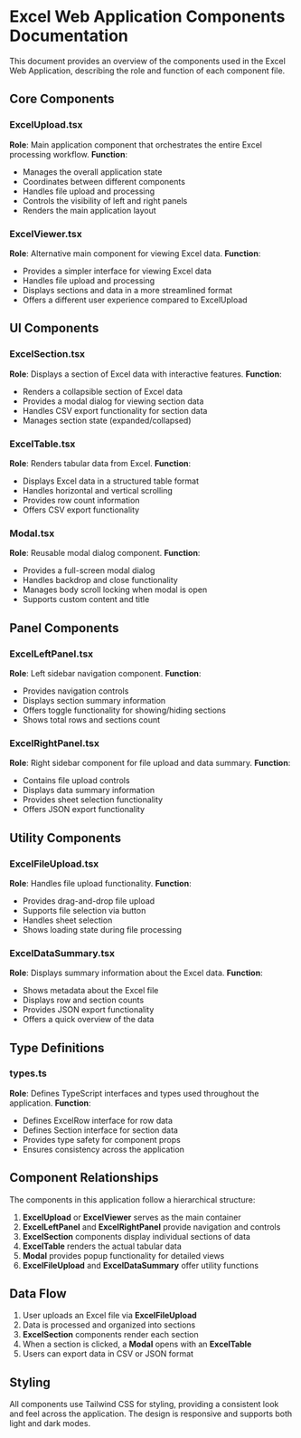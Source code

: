 # Excel Web Application Components Documentation

This document provides an overview of the components used in the Excel Web Application, describing the role and function of each component file.

## Core Components

### ExcelUpload.tsx
**Role**: Main application component that orchestrates the entire Excel processing workflow.
**Function**: 
- Manages the overall application state
- Coordinates between different components
- Handles file upload and processing
- Controls the visibility of left and right panels
- Renders the main application layout

### ExcelViewer.tsx
**Role**: Alternative main component for viewing Excel data.
**Function**:
- Provides a simpler interface for viewing Excel data
- Handles file upload and processing
- Displays sections and data in a more streamlined format
- Offers a different user experience compared to ExcelUpload

## UI Components

### ExcelSection.tsx
**Role**: Displays a section of Excel data with interactive features.
**Function**:
- Renders a collapsible section of Excel data
- Provides a modal dialog for viewing section data
- Handles CSV export functionality for section data
- Manages section state (expanded/collapsed)

### ExcelTable.tsx
**Role**: Renders tabular data from Excel.
**Function**:
- Displays Excel data in a structured table format
- Handles horizontal and vertical scrolling
- Provides row count information
- Offers CSV export functionality

### Modal.tsx
**Role**: Reusable modal dialog component.
**Function**:
- Provides a full-screen modal dialog
- Handles backdrop and close functionality
- Manages body scroll locking when modal is open
- Supports custom content and title

## Panel Components

### ExcelLeftPanel.tsx
**Role**: Left sidebar navigation component.
**Function**:
- Provides navigation controls
- Displays section summary information
- Offers toggle functionality for showing/hiding sections
- Shows total rows and sections count

### ExcelRightPanel.tsx
**Role**: Right sidebar component for file upload and data summary.
**Function**:
- Contains file upload controls
- Displays data summary information
- Provides sheet selection functionality
- Offers JSON export functionality

## Utility Components

### ExcelFileUpload.tsx
**Role**: Handles file upload functionality.
**Function**:
- Provides drag-and-drop file upload
- Supports file selection via button
- Handles sheet selection
- Shows loading state during file processing

### ExcelDataSummary.tsx
**Role**: Displays summary information about the Excel data.
**Function**:
- Shows metadata about the Excel file
- Displays row and section counts
- Provides JSON export functionality
- Offers a quick overview of the data

## Type Definitions

### types.ts
**Role**: Defines TypeScript interfaces and types used throughout the application.
**Function**:
- Defines ExcelRow interface for row data
- Defines Section interface for section data
- Provides type safety for component props
- Ensures consistency across the application

## Component Relationships

The components in this application follow a hierarchical structure:

1. **ExcelUpload** or **ExcelViewer** serves as the main container
2. **ExcelLeftPanel** and **ExcelRightPanel** provide navigation and controls
3. **ExcelSection** components display individual sections of data
4. **ExcelTable** renders the actual tabular data
5. **Modal** provides popup functionality for detailed views
6. **ExcelFileUpload** and **ExcelDataSummary** offer utility functions

## Data Flow

1. User uploads an Excel file via **ExcelFileUpload**
2. Data is processed and organized into sections
3. **ExcelSection** components render each section
4. When a section is clicked, a **Modal** opens with an **ExcelTable**
5. Users can export data in CSV or JSON format

## Styling

All components use Tailwind CSS for styling, providing a consistent look and feel across the application. The design is responsive and supports both light and dark modes. 